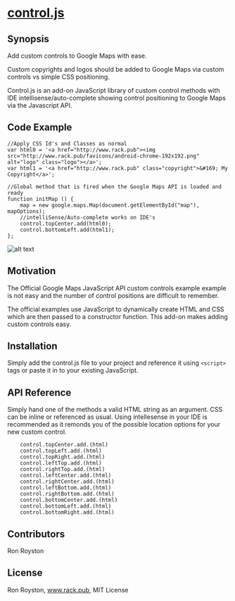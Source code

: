 # [control.js](https://github.com/rhroyston/control-js)
## Synopsis

Add custom controls to Google Maps with ease.  

Custom copyrights and logos should be added to Google Maps via custom controls vs simple CSS positioning.

Control.js is an add-on JavaScript library of custom control methods with IDE intellisense/auto-complete showing control positioning to Google Maps via the Javascript API.

## Code Example
```
//Apply CSS Id's and Classes as normal
var html0 = '<a href="http://www.rack.pub"><img src="http://www.rack.pub/favicons/android-chrome-192x192.png" alt="logo" class="logo"></a>';
var html1 = '<a href="http://www.rack.pub" class="copyright">&#169; My Copyright</a>';

//Global method that is fired when the Google Maps API is loaded and ready
function initMap () {
    map = new google.maps.Map(document.getElementById("map"), mapOptions);
    //intelliSense/Auto-complete works on IDE's
    control.topCenter.add(html0);
    control.bottomLeft.add(html1);
};
```
![alt text](https://github.com/rhroyston/control-js/raw/master/screenshot.png "intellisense screenshot")
## Motivation

The Official Google Maps JavaScript API custom controls example example is not easy and the number of control positions are difficult to remember.  

The official examples use JavaScript to dynamically create HTML and CSS which are then passed to a constructor function.  This add-on makes adding custom controls easy. 

## Installation

Simply add the control.js file to your project and reference it using `<script>` tags or paste it in to your existing JavaScript.

## API Reference

Simply hand one of the methods a valid HTML string as an argument. CSS can be inline or referenced as usual.  Using intellesense in your IDE is recommended as it remonds you of the possible location options for your new custom control.

```
    control.topCenter.add.(html)
    control.topLeft.add.(html)
    control.topRight.add.(html)
    control.leftTop.add.(html)
    control.rightTop.add.(html)
    control.leftCenter.add.(html)
    control.rightCenter.add.(html)
    control.leftBottom.add.(html)
    control.rightBottom.add.(html)
    control.bottomCenter.add.(html)
    control.bottomLeft.add.(html)
    control.bottomRight.add.(html)
```
## Contributors

Ron Royston

## License

Ron Royston, www.rack.pub, MIT License